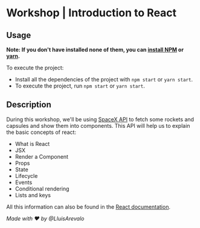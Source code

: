 # Workshop | Introduction to React

## Usage

**Note: If you don't have installed none of them, you can [install NPM](https://www.npmjs.com/get-npm) or [yarn](https://yarnpkg.com/lang/en/docs/install/).**

To execute the project:

- Install all the dependencies of the project with `npm start` or `yarn start`.
- To execute the project, run `npm start` or `yarn start`.

## Description

During this workshop, we'll be using [SpaceX API](https://github.com/r-spacex/SpaceX-API/wiki) to fetch some rockets and capsules and show them into components. This API will help us to explain the basic concepts of react:

- What is React
- JSX
- Render a Component
- Props
- State
- Lifecycle
- Events
- Conditional rendering
- Lists and keys

All this information can also be found in the [React documentation](https://reactjs.org/docs/hello-world.html).

*Made with ❤ by @LluisArevalo*
